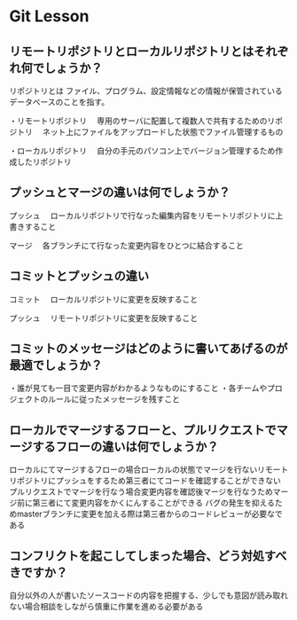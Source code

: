 # Git Lesson

## リモートリポジトリとローカルリポジトリとはそれぞれ何でしょうか？
リポジトリとは
ファイル、プログラム、設定情報などの情報が保管されているデータベースのことを指す。

・リモートリポジトリ
　専用のサーバに配置して複数人で共有するためのリポジトリ
　ネット上にファイルをアップロードした状態でファイル管理するもの

・ローカルリポジトリ
　自分の手元のパソコン上でバージョン管理するため作成したリポジトリ
## プッシュとマージの違いは何でしょうか？
プッシュ
　ローカルリポジトリで行なった編集内容をリモートリポジトリに上書きすること

マージ
　各ブランチにて行なった変更内容をひとつに結合すること


## コミットとプッシュの違い
コミット
　ローカルリポジトリに変更を反映すること

プッシュ
　リモートリポジトリに変更を反映すること


## コミットのメッセージはどのように書いてあげるのが最適でしょうか？
・誰が見ても一目で変更内容がわかるようなものにすること
・各チームやプロジェクトのルールに従ったメッセージを残すこと



## ローカルでマージするフローと、プルリクエストでマージするフローの違いは何でしょうか？
ローカルにてマージするフローの場合ローカルの状態でマージを行ないリモートリポジトリにプッシュをするため第三者にてコードを確認することができない
プルリクエストでマージを行なう場合変更内容を確認後マージを行なうためマージ前に第三者にて変更内容をかくにんすることができる
バグの発生を抑えるためmasterブランチに変更を加える際は第三者からのコードレビューが必要なである

## コンフリクトを起こしてしまった場合、どう対処すべきですか？
自分以外の人が書いたソースコードの内容を把握する、少しでも意図が読み取れない場合相談をしながら慎重に作業を進める必要がある

